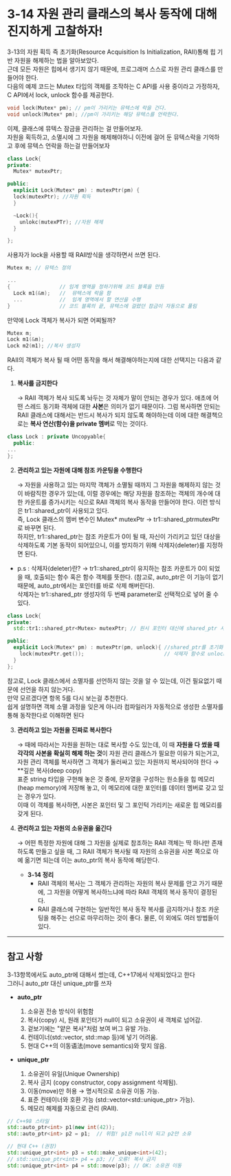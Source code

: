 # 3-14 자원 관리 클래스의 복사 동작에 대해 진지하게 고찰하자!

3-13의 자원 획득 즉 초기화(Resource Acquisition Is Initialization, RAII)통해 힙 기반 자원을 해제하는 법을 알아보았다. <br>
근데 모든 자원은 힙에서 생기지 않기 때문에, 프로그래머 스스로 자원 관리 클래스를 만들어야 한다. <br>
다음의 예제 코드는 Mutex 타입의 객체를 조작하는 C API를 사용 중이라고 가정하자, C API에서 lock, unlock 함수를 제공한다.

```cpp
void lock(Mutex* pm); // pm이 가리키는 뮤텍스에 락을 건다.
void unlock(Mutex* pm); //pm이 가리키는 해당 뮤텍스를 언락한다.
```

이제, 클래스에 뮤텍스 잠금을 관리하는 걸 만들어보자. <br>
자원을 획득하고, 소멸시에 그 자원을 해제해야하니 이전에 걸어 둔 뮤텍스락을 기억하고 후에 뮤텍스 언락을 하는걸 만들어보자 

```cpp
class Lock{
private:
  Mutex* mutexPtr;

public:
  explicit Lock(Mutex* pm) : mutexPtr(pm) {
  lock(mutexPtr); //자원 획득
  }

  ~Lock(){
    unlokc(mutexPTr); //자원 해제 
  }

};
```
사용자가 lock을 사용할 때 RAII방식을 생각하면서 쓰면 된다. 

```cpp
Mutex m; // 뮤텍스 정의

...
{                // 임계 영역을 정하기위해 코드 블록을 만듬
  Lock m1(&m);   //  뮤텍스에 락을 함
  ...            //  임계 영역에서 할 연산을 수행
}                // 코드 블록의 끝, 뮤텍스에 걸렸던 잠금이 자동으로 풀림 
```

만약에 Lock 객체가 복사가 되면 어찌될까?

```cpp
Mutex m;
Lock m1(&m); 
Lock m2(m1); //복사 생성자  
```

RAII의 객체가 복사 될 때 어떤 동작을 해서 해결해야하는지에 대한 선택지는 다음과 같다.

1. **복사를 금지한다**
   
   → RAII 객체가 복사 되도록 놔두는 것 자체가 말이 안되는 경우가 있다. 애초에 어떤 스레드 동기화 객체에 대한 **사본**은 의미가 없기 때문이다. 그럼 복사하면 안되는 RAII 클래스에 대해서는 반드시 복사가 되지 않도록 해야하는데 이에 대한 해결책으로는 **복사 연산(함수)을 private 멤버**로 막는 것이다.

```cpp
class Lock : private Uncopyable{
  public:
...
};
```

2. **관리하고 있는 자원에 대해 참조 카운팅을 수행한다**
   
   → 자원을 사용하고 있는 마지막 객체가 소멸될 때까지 그 자원을 해제하지 않는 것이 바람직한 경우가 있는데, 이럴 경우에는 해당 자원을 참조하는 객체의 개수에 대한 카운트를 증가시키는 식으로 RAII 객체의 복사 동작을 만들어야 한다. 이런 방식은 tr1::shared_ptr이 사용되고 있다. <br>
즉, Lock 클래스의 멤버 변수인 Mutex* mutexPtr → tr1::shared_ptr<Mutex>mutexPtr로 바꾸면 된다. <br>
하지만, tr1::shared_ptr는 참조 카운트가 0이 될 때, 자신이 가리키고 있던 대상을 삭제하도록 기본 동작이 되어있으니, 이를 방지하기 위해 삭제자(deleter)를 지정하면 된다.
  - p.s : 삭제자(deleter)란? → tr1::shared_ptr이 유지하는 참조 카운트가 0이 되었을 때, 호출되는 함수 혹은 함수 객체를 뜻한다. (참고로, auto_ptr은 이 기능이 없기 때문에, auto_ptr에서는 포인터를 바로 삭제 해버린다). <br>
삭제자는 tr1::shared_ptr 생성자의 두 번째 parameter로 선택적으로 넣어 줄 수 있다.

```cpp
class Lock{
private:
  std::tr1::shared_ptr<Mutex> mutexPtr; // 원시 포인터 대신에 shared_ptr 사용

public:
  explicit Lock(Mutex* pm) : mutexPtr(pm, unlock){ //shared_ptr를 초기화하는데, 가리킬 포인터로 Mutex 객체의 포인터를 사용
    lock(mutexPtr.get());                          // 삭제자 함수로 unlock 함수 사용.
  }
};
```

참고로, Lock 클래스에서 소멸자를 선언하지 않는 것을 알 수 있는데, 이건 필요없기 때문에 선언을 하지 않는거다. <br>
만약 모르겠다면 항목 5를 다시 보는걸 추천한다. <br>
쉽게 설명하면 객체 소멸 과정을 잊은게 아니라 컴파일러가 자동적으로 생성한 소멸자를 통해 동작한다로 이해하면 된다 
  
3. **관리하고 있는 자원을 진짜로 복사한다**
   
   → 때에 따라서는 자원을 원하는 대로 복사할 수도 있는데, 이 때 **자원을 다 썼을 때 각각의 사본을 확실히 해제 하는 것**이 자원 관리 클래스가 필요한 이유가 되는거고, 자원 관리 객체를 복사하면 그 객체가 둘러싸고 있는 자원까지 복사되어야 한다 → **깊은 복사(deep copy) <br>
표준 string 타입을 구현해 놓은 것 중에, 문자열을 구성하는 원소들을 힙 메모리(heap memory)에 저장해 놓고, 이 메모리에 대한 포인터를 데이터 멤버로 갖고 있는 경우가 있다. <br>
이때 이 객체를 복사하면, 사본은 포인터 및 그 포인턱 가리키는 새로운 힙 메모리를 갖게 된다.

5. **관리하고 있는 자원의 소유권을 옮긴다**
   
   → 어떤 특정한 자원에 대해 그 자원을 실제로 참조하는 RAII 객체는 딱 하나만 존재하도록 만들고 싶을 때, 그 RAII 객체가 복사될 때 자원의 소유권을 사본 쪽으로 아예 옮기면 되는데 이는 auto_ptr의 복사 동작에 해당한다.

   - **3-14 정리**
       + RAII 객체의 복사는 그 객체가 관리하는 자원의 복사 문제를 안고 가기 때문에, 그 자원을 어떻게 복사하느냐에 따라 RAII 객체의 복사 동작이 결정된다.
       + RAII 클래스에 구현하는 일반적인 복사 동작 복사를 금지하거나 참조 카운팅을 해주는 선으로 마무리하는 것이 좋다. 물론, 이 외에도 여러 방법들이 있다.
    
-----------------------------------------------------------------

## 참고 사항
  3-13항목에서도 auto_ptr에 대해서 썼는데, C++17에서 삭제되었다고 한다 <br> 
  그러니 auto_ptr 대신 unique_ptr를 쓰자 

  - **auto_ptr**
    1. 소유권 전송 방식이 위험함
    2. 복사(copy) 시, 원래 포인터가 null이 되고 소유권이 새 객체로 넘어감.
    3. 겉보기에는 "얕은 복사"처럼 보여 버그 유발 가능.
    4. 컨테이너(std::vector, std::map 등)에 넣기 어려움.
    5. 현대 C++의 이동语法(move semantics)와 맞지 않음.

  - **unique_ptr**
    1. 소유권이 유일(Unique Ownership)
    2. 복사 금지 (copy constructor, copy assignment 삭제됨).
    3. 이동(move)만 허용 → 명시적으로 소유권 이동 가능.
    4. 표준 컨테이너와 호환 가능 (std::vector<std::unique_ptr<T>> 가능).
    5. 메모리 해제를 자동으로 관리 (RAII).

```cpp
// C++98 스타일 
std::auto_ptr<int> p1(new int(42));
std::auto_ptr<int> p2 = p1;  // 위험! p1은 null이 되고 p2만 소유

// 현대 C++ (권장)
std::unique_ptr<int> p3 = std::make_unique<int>(42);
// std::unique_ptr<int> p4 = p3; // 오류! 복사 금지
std::unique_ptr<int> p4 = std::move(p3); // OK: 소유권 이동
```
